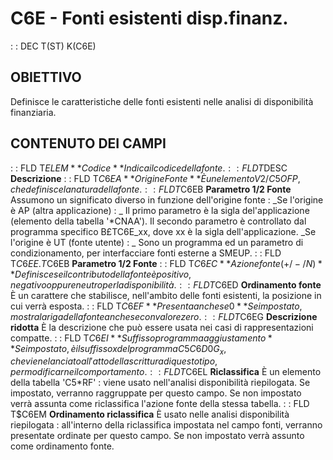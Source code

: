 # C6E - Fonti esistenti disp.finanz.
 :  : DEC T(ST) K(C6E)
## OBIETTIVO
Definisce le caratteristiche delle fonti esistenti nelle analisi di disponibilità finanziaria.
## CONTENUTO DEI CAMPI
 :  : FLD T$ELEM **Codice**
Indica il codice della fonte.
 :  : FLD T$DESC **Descrizione**
 :  : FLD T$C6EA **Origine Fonte**
È un elemento V2/C5OFP, che definisce la natura della fonte.
 :  : FLD T$C6EB **Parametro 1/2 Fonte**
Assumono un significato diverso in funzione dell'origine fonte : 
_Se l'origine è AP (altra applicazione)  : _
Il primo parametro è la sigla del'applicazione (elemento della tabella '\*CNAA').
Il secondo parametro è controllato dal programma specifico B£TC6E_xx, dove xx è la sigla dell'applicazione.
_Se l'origine è UT (fonte utente)  : _
Sono un programma ed un parametro di condizionamento, per interfacciare fonti esterne a SMEUP.
 :  : FLD T$C6EE.T$C6EB **Parametro 1/2 Fonte**
 :  : FLD T$C6EC **Azione fonte (+/-/N)**
Definisce se il contributo della fonte è positivo, negativo oppure neutro per la disponibilità.
 :  : FLD T$C6ED **Ordinamento fonte**
È un carattere che stabilisce, nell'ambito delle fonti esistenti, la posizione in cui verrà esposta.
 :  : FLD T$C6EF **Presenta anche se 0**
Se impostato, mostra la riga della fonte anche se con valore zero.
 :  : FLD T$C6EG **Descrizione ridotta**
È la descrizione che può essere usata nei casi di rappresentazioni compatte.
 :  : FLD T$C6EI **Suffisso programma aggiustamento**
Se impostato, è il suffisso x del programma C5C6D0G_x, che viene lanciato all'atto della scrittura di questo tipo, per modificarne il comportamento.
 :  : FLD T$C6EL **Riclassifica**
È un elemento della tabella 'C5\*RF' :  viene usato nell'analisi disponibilità riepilogata. Se impostato, verranno raggruppate per questo campo. Se non impostato verrà assunta come riclassifica l'azione fonte della stessa tabella.
 :  : FLD T$C6EM **Ordinamento riclassifica**
È usato nelle analisi disponibilità riepilogata :  all'interno della riclassifica impostata nel campo fonti, verranno presentate ordinate per questo campo. Se non impostato verrà assunto come ordinamento fonte.
